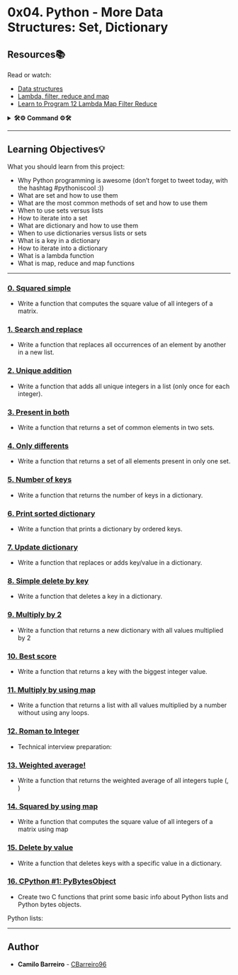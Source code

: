 # 0x04. Python - More Data Structures: Set, Dictionary

## Resources:books:
Read or watch:
* [Data structures](https://intranet.hbtn.io/rltoken/dnFegYagqFoW7WraIP-9RA)
* [Lambda, filter, reduce and map](https://intranet.hbtn.io/rltoken/xXAlsMIs9-sCL4fljYeNfg)
* [Learn to Program 12 Lambda Map Filter Reduce](https://intranet.hbtn.io/rltoken/AT-UtsGuhgIzQSwSdKvckw)

<details>
<summary> <b>🛠⚙️ Command ⚙️🛠</b> </summary>
<div align="center">
<table>
    <tr>
        <td align="center"><b>Concept</b></td>
        <td align="center"><b>Description</b></td>
        <td align="center" colspan="2"><b>Example</b></td>
    </tr>
    <tr>
        <td align="center" rowspan="8">SETS</td>
        <td align="center" rowspan="8">It is a data structure that mathematical sets represent</td>
        <td align="center"><b>Set creation</b></td>
                <td align="center">
            <h4>No empty code</h4>
            <h6>INPUT</h6>
            <code>
                my_set = {5, 8, 2, 9, 4}
            </code>
            <br>
            <code>
                print(my_set)
            </code>
            <h6>OUTPUT</h6>
            <code>
                {2, 4, 5, 8, 9}
            </code>
            <h4>Empty code</h4>
            <h6>INPUT</h6>
            <code>
                my_set = set()<br>
            </code>
            <br>
            <code>
                print(my_set)
            </code>
            <h6>OUTPUT</h6>
            <code>
                set()
            </code>
        </td>
    </tr>
    <tr>
        <td align="center" rowspan="6"><b>Set operation</b></td>
        <td align="center"><b>I. Contention</b></td>
    </tr>
    <tr>
        <td align="center">
            <h6>INPUT</h6>
            <code>
                my_set = {'S', 'E', 'T'}
            </code>
            <br>
            <code>
                print('S' in my_set)
            </code>
            <h6>OUTPUT</h6>
            <code>
                True
            </code>
        </td>
    </tr>
    <tr>
        <td align="center"><b>II UNION </b></td>
    </tr>
    <tr>
        <td align="center">
            <h6>INPUT</h6>
            <code>
                set_1 = {1, 2, 3}
            </code>
            <br>
            <code>
                set_2 = {2, 4, 6}
            </code>
            <br>
            <code>
               union_set = set_1.union(set_2) 
            </code>
            <br>
            <code>
                print(union_set)
            </code>
            <h6>OUTPUT</h6>
            <code>
                {1, 2, 3, 4, 6}
            </code>
        </td>
    </tr>
    <tr>
        <td align="center"><b>III INTERSECTION</b><td>
    </tr>
    <tr>
        <td align="center">
            <h6>INPUT</H6>
            <code>
                set_1 = {1, 2, 3}
            </code>
            <br>
            <code>
            set_2 = {1, 3, 5}
            </code>
            <br>
            <code>
            intersection_set = set_1.intersection(set_2)
            </code>
            <br>
            <code>
            print(intersection_set)
            </code>
            <h6>OUTPUT</h6>
            <code>
            {1, 3}
            </code>
        </td>
    </tr>
</table>
</div>
</details>

---

## Learning Objectives:bulb:
What you should learn from this project:

* Why Python programming is awesome (don’t forget to tweet today, with the hashtag #pythoniscool :))
* What are set and how to use them
* What are the most common methods of set and how to use them
* When to use sets versus lists
* How to iterate into a set
* What are dictionary and how to use them
* When to use dictionaries versus lists or sets
* What is a key in a dictionary
* How to iterate into a dictionary
* What is a lambda function
* What is map, reduce and map functions

---

### [0. Squared simple](./0-square_matrix_simple.py)
* Write a function that computes the square value of all integers of a matrix.


### [1. Search and replace](./1-search_replace.py)
* Write a function that replaces all occurrences of an element by another in a new list.


### [2. Unique addition](./2-uniq_add.py)
* Write a function that adds all unique integers in a list (only once for each integer).


### [3. Present in both](./3-common_elements.py)
* Write a function that returns a set of common elements in two sets.


### [4. Only differents](./4-only_diff_elements.py)
* Write a function that returns a set of all elements present in only one set.


### [5. Number of keys](./5-number_keys.py)
* Write a function that returns the number of keys in a dictionary.


### [6. Print sorted dictionary](./6-print_sorted_dictionary.py)
* Write a function that prints a dictionary by ordered keys.


### [7. Update dictionary](./7-update_dictionary.py)
* Write a function that replaces or adds key/value in a dictionary.


### [8. Simple delete by key](./8-simple_delete.py)
* Write a function that deletes a key in a dictionary.


### [9. Multiply by 2](./9-multiply_by_2.py)
* Write a function that returns a new dictionary with all values multiplied by 2


### [10. Best score](./10-best_score.py)
* Write a function that returns a key with the biggest integer value.


### [11. Multiply by using map](./11-multiply_list_map.py)
* Write a function that returns a list with all values multiplied by a number without using any loops.


### [12. Roman to Integer](./12-roman_to_int.py)
* Technical interview preparation: 


### [13. Weighted average!](./100-weight_average.py)
* Write a function that returns the weighted average of all integers tuple (<score>, <weight>)


### [14. Squared by using map](./101-square_matrix_map.py)
* Write a function that computes the square value of all integers of a matrix using map


### [15. Delete by value](./102-complex_delete.py)
* Write a function that deletes keys with a specific value in a dictionary.


### [16. CPython #1: PyBytesObject](./103-python.c)
* Create two C functions that print some basic info about Python lists and Python bytes objects.



Python lists:

---

## Author
* **Camilo Barreiro** - [CBarreiro96](https://github.com/CBarreiro96?tab=repositories)